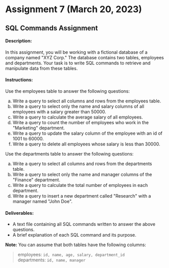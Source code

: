 # Assignment 7 (March 20, 2023)
## SQL Commands Assignment


#### Description:  
In this assignment, you will be working with a fictional database of a company named "XYZ Corp." The database contains two tables, employees and departments. Your task is to write SQL commands to retrieve and manipulate data from these tables.  



#### Instructions:  

Use the employees table to answer the following questions:  

<ol type="a">
	<li>Write a query to select all columns and rows from the employees table.</li>
	<li>Write a query to select only the name and salary columns of all employees with a salary greater than 50000.</li>
	<li>Write a query to calculate the average salary of all employees.</li>
	<li>Write a query to count the number of employees who work in the "Marketing" department.</li>
	<li>Write a query to update the salary column of the employee with an id of 1001 to 60000.</li>
	<li>Write a query to delete all employees whose salary is less than 30000.</li>
</ol>

Use the departments table to answer the following questions:  

<ol type="a">
	<li>Write a query to select all columns and rows from the departments table.</li>
	<li>Write a query to select only the name and manager columns of the "Finance" department.</li>
	<li>Write a query to calculate the total number of employees in each department.</li>
	<li>Write a query to insert a new department called "Research" with a manager named "John Doe".</li>
</ol>


#### Deliverables:

- A text file containing all SQL commands written to answer the above questions.  
- A brief explanation of each SQL command and its purpose.  

**Note:** You can assume that both tables have the following columns:

> employees: ```id, name, age, salary, department_id```  
> departments: ```id, name, manager```  